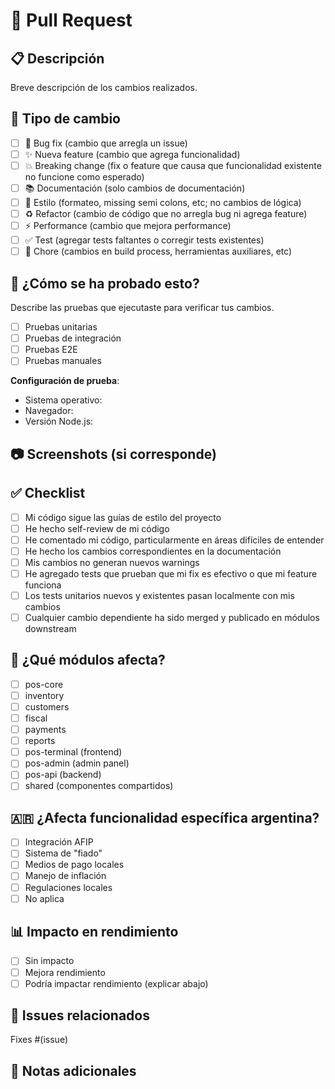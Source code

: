 # 🚀 Pull Request

## 📋 Descripción
Breve descripción de los cambios realizados.

## 🔄 Tipo de cambio
- [ ] 🐛 Bug fix (cambio que arregla un issue)
- [ ] ✨ Nueva feature (cambio que agrega funcionalidad)
- [ ] 💥 Breaking change (fix o feature que causa que funcionalidad existente no funcione como esperado)
- [ ] 📚 Documentación (solo cambios de documentación)
- [ ] 🎨 Estilo (formateo, missing semi colons, etc; no cambios de lógica)
- [ ] ♻️ Refactor (cambio de código que no arregla bug ni agrega feature)
- [ ] ⚡ Performance (cambio que mejora performance)
- [ ] ✅ Test (agregar tests faltantes o corregir tests existentes)
- [ ] 🔧 Chore (cambios en build process, herramientas auxiliares, etc)

## 🧪 ¿Cómo se ha probado esto?
Describe las pruebas que ejecutaste para verificar tus cambios.

- [ ] Pruebas unitarias
- [ ] Pruebas de integración
- [ ] Pruebas E2E
- [ ] Pruebas manuales

**Configuración de prueba**:
* Sistema operativo: 
* Navegador:
* Versión Node.js:

## 📷 Screenshots (si corresponde)
<!-- Agregar screenshots para cambios de UI -->

## ✅ Checklist
- [ ] Mi código sigue las guías de estilo del proyecto
- [ ] He hecho self-review de mi código
- [ ] He comentado mi código, particularmente en áreas difíciles de entender
- [ ] He hecho los cambios correspondientes en la documentación
- [ ] Mis cambios no generan nuevos warnings
- [ ] He agregado tests que prueban que mi fix es efectivo o que mi feature funciona
- [ ] Los tests unitarios nuevos y existentes pasan localmente con mis cambios
- [ ] Cualquier cambio dependiente ha sido merged y publicado en módulos downstream

## 🏪 ¿Qué módulos afecta?
- [ ] pos-core
- [ ] inventory
- [ ] customers
- [ ] fiscal
- [ ] payments
- [ ] reports
- [ ] pos-terminal (frontend)
- [ ] pos-admin (admin panel)
- [ ] pos-api (backend)
- [ ] shared (componentes compartidos)

## 🇦🇷 ¿Afecta funcionalidad específica argentina?
- [ ] Integración AFIP
- [ ] Sistema de "fiado"
- [ ] Medios de pago locales
- [ ] Manejo de inflación
- [ ] Regulaciones locales
- [ ] No aplica

## 📊 Impacto en rendimiento
- [ ] Sin impacto
- [ ] Mejora rendimiento
- [ ] Podría impactar rendimiento (explicar abajo)

## 🔗 Issues relacionados
<!-- Agregar # más el número del issue que se cierra -->
Fixes #(issue)

## 📝 Notas adicionales
<!-- Cualquier información adicional para los reviewers -->